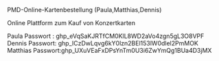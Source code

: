 PMD-Online-Kartenbestellung
(Paula,Matthias,Dennis)

Online Plattform zum Kauf von Konzertkarten 





Paula Passwort : 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
Dennis Passwort: 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
Matthias Passwort: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

